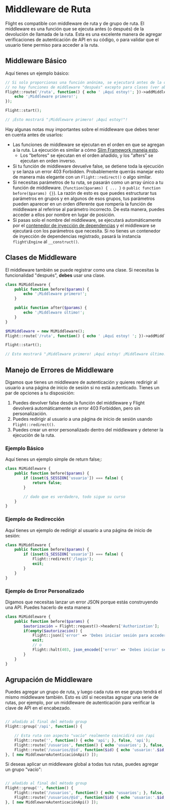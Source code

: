 # Middleware de Ruta

Flight es compatible con middleware de ruta y de grupo de ruta. El middleware es una función que se ejecuta antes (o después) de la devolución de llamada de la ruta. Esta es una excelente manera de agregar verificaciones de autenticación de API en su código, o para validar que el usuario tiene permiso para acceder a la ruta.

## Middleware Básico

Aquí tienes un ejemplo básico:

```php
// Si solo proporcionas una función anónima, se ejecutará antes de la devolución de llamada de la ruta.
// no hay funciones de middleware "después" excepto para clases (ver abajo)
Flight::route('/ruta', function() { echo ' ¡Aquí estoy!'; })->addMiddleware(function() {
	echo '¡Middleware primero!';
});

Flight::start();

// ¡Esto mostrará "¡Middleware primero! ¡Aquí estoy!"!
```

Hay algunas notas muy importantes sobre el middleware que debes tener en cuenta antes de usarlos:
- Las funciones de middleware se ejecutan en el orden en que se agregan a la ruta. La ejecución es similar a cómo [Slim Framework maneja esto](https://www.slimframework.com/docs/v4/concepts/middleware.html#how-does-middleware-work).
   - Los "befores" se ejecutan en el orden añadido, y los "afters" se ejecutan en orden inverso.
- Si tu función de middleware devuelve false, se detiene toda la ejecución y se lanza un error 403 Forbidden. Probablemente querrás manejar esto de manera más elegante con un `Flight::redirect()` o algo similar.
- Si necesitas parámetros de tu ruta, se pasarán como un array único a tu función de middleware. (`function($params) { ... }` o `public function before($params) {}`). La razón de esto es que puedes estructurar tus parámetros en grupos y en algunos de esos grupos, tus parámetros pueden aparecer en un orden diferente que rompería la función de middleware al referirse al parámetro incorrecto. De esta manera, puedes acceder a ellos por nombre en lugar de posición.
- Si pasas solo el nombre del middleware, se ejecutará automáticamente por el [contenedor de inyección de dependencias](dependency-injection-container) y el middleware se ejecutará con los parámetros que necesita. Si no tienes un contenedor de inyección de dependencias registrado, pasará la instancia `flight\Engine` al `__construct()`.

## Clases de Middleware

El middleware también se puede registrar como una clase. Si necesitas la funcionalidad "después", **debes** usar una clase.

```php
class MiMiddleware {
	public function before($params) {
		echo '¡Middleware primero!';
	}

	public function after($params) {
		echo '¡Middleware último!';
	}
}

$MiMiddleware = new MiMiddleware();
Flight::route('/ruta', function() { echo ' ¡Aquí estoy! '; })->addMiddleware($MiMiddleware); // también->addMiddleware([$MiMiddleware, $MiMiddleware2]);

Flight::start();

// Esto mostrará "¡Middleware primero! ¡Aquí estoy! ¡Middleware último!"
```

## Manejo de Errores de Middleware

Digamos que tienes un middleware de autenticación y quieres redirigir al usuario a una página de inicio de sesión si no está autenticado. Tienes un par de opciones a tu disposición:

1. Puedes devolver false desde la función del middleware y Flight devolverá automáticamente un error 403 Forbidden, pero sin personalización.
1. Puedes redirigir al usuario a una página de inicio de sesión usando `Flight::redirect()`.
1. Puedes crear un error personalizado dentro del middleware y detener la ejecución de la ruta.

### Ejemplo Básico

Aquí tienes un ejemplo simple de return false;:
```php
class MiMiddleware {
	public function before($params) {
		if (isset($_SESSION['usuario']) === false) {
			return false;
		}

		// dado que es verdadero, todo sigue su curso
	}
}
```

### Ejemplo de Redirección

Aquí tienes un ejemplo de redirigir al usuario a una página de inicio de sesión:
```php
class MiMiddleware {
	public function before($params) {
		if (isset($_SESSION['usuario']) === false) {
			Flight::redirect('/login');
			exit;
		}
	}
}
```

### Ejemplo de Error Personalizado

Digamos que necesitas lanzar un error JSON porque estás construyendo una API. Puedes hacerlo de esta manera:
```php
class MiMiddleware {
	public function before($params) {
		$autorización = Flight::request()->headers['Authorization'];
		if(empty($autorización)) {
			Flight::json(['error' => 'Debes iniciar sesión para acceder a esta página.'], 403);
			exit;
			// o
			Flight::halt(403, json_encode(['error' => 'Debes iniciar sesión para acceder a esta página.']);
		}
	}
}
```

## Agrupación de Middleware

Puedes agregar un grupo de ruta, y luego cada ruta en ese grupo tendrá el mismo middleware también. Esto es útil si necesitas agrupar una serie de rutas, por ejemplo, por un middleware de autenticación para verificar la clave de API en el encabezado.

```php

// añadido al final del método group
Flight::group('/api', function() {

	// Esta ruta con aspecto "vacío" realmente coincidirá con /api
	Flight::route('', function() { echo 'api'; }, false, 'api');
    Flight::route('/usuarios', function() { echo 'usuarios'; }, false, 'usuarios');
	Flight::route('/usuarios/@id', function($id) { echo 'usuario:'.$id; }, false, 'ver_usuario');
}, [ new MiddlewareAutenticaciónApi() ]);
```

Si deseas aplicar un middleware global a todas tus rutas, puedes agregar un grupo "vacío":

```php

// añadido al final del método group
Flight::group('', function() {
	Flight::route('/usuarios', function() { echo 'usuarios'; }, false, 'usuarios');
	Flight::route('/usuarios/@id', function($id) { echo 'usuario:'.$id; }, false, 'ver_usuario');
}, [ new MiddlewareAutenticaciónApi() ]);
```